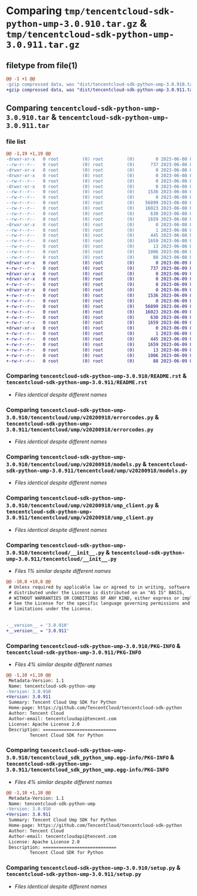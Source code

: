 # Comparing `tmp/tencentcloud-sdk-python-ump-3.0.910.tar.gz` & `tmp/tencentcloud-sdk-python-ump-3.0.911.tar.gz`

## filetype from file(1)

```diff
@@ -1 +1 @@
-gzip compressed data, was "dist/tencentcloud-sdk-python-ump-3.0.910.tar", last modified: Thu Jun  8 09:24:32 2023, max compression
+gzip compressed data, was "dist/tencentcloud-sdk-python-ump-3.0.911.tar", last modified: Fri Jun  9 02:31:03 2023, max compression
```

## Comparing `tencentcloud-sdk-python-ump-3.0.910.tar` & `tencentcloud-sdk-python-ump-3.0.911.tar`

### file list

```diff
@@ -1,19 +1,19 @@
-drwxr-xr-x   0 root         (0) root         (0)        0 2023-06-08 09:24:32.000000 tencentcloud-sdk-python-ump-3.0.910/
--rw-r--r--   0 root         (0) root         (0)      737 2023-06-08 09:24:32.000000 tencentcloud-sdk-python-ump-3.0.910/README.rst
-drwxr-xr-x   0 root         (0) root         (0)        0 2023-06-08 09:24:32.000000 tencentcloud-sdk-python-ump-3.0.910/tencentcloud/
-drwxr-xr-x   0 root         (0) root         (0)        0 2023-06-08 09:24:32.000000 tencentcloud-sdk-python-ump-3.0.910/tencentcloud/ump/
--rw-r--r--   0 root         (0) root         (0)        0 2023-06-08 09:24:32.000000 tencentcloud-sdk-python-ump-3.0.910/tencentcloud/ump/__init__.py
-drwxr-xr-x   0 root         (0) root         (0)        0 2023-06-08 09:24:32.000000 tencentcloud-sdk-python-ump-3.0.910/tencentcloud/ump/v20200918/
--rw-r--r--   0 root         (0) root         (0)     1536 2023-06-08 09:24:32.000000 tencentcloud-sdk-python-ump-3.0.910/tencentcloud/ump/v20200918/errorcodes.py
--rw-r--r--   0 root         (0) root         (0)        0 2023-06-08 09:24:32.000000 tencentcloud-sdk-python-ump-3.0.910/tencentcloud/ump/v20200918/__init__.py
--rw-r--r--   0 root         (0) root         (0)    56899 2023-06-08 09:24:32.000000 tencentcloud-sdk-python-ump-3.0.910/tencentcloud/ump/v20200918/models.py
--rw-r--r--   0 root         (0) root         (0)    16023 2023-06-08 09:24:32.000000 tencentcloud-sdk-python-ump-3.0.910/tencentcloud/ump/v20200918/ump_client.py
--rw-r--r--   0 root         (0) root         (0)      630 2023-06-08 09:24:32.000000 tencentcloud-sdk-python-ump-3.0.910/tencentcloud/__init__.py
--rw-r--r--   0 root         (0) root         (0)     1659 2023-06-08 09:24:32.000000 tencentcloud-sdk-python-ump-3.0.910/PKG-INFO
-drwxr-xr-x   0 root         (0) root         (0)        0 2023-06-08 09:24:32.000000 tencentcloud-sdk-python-ump-3.0.910/tencentcloud_sdk_python_ump.egg-info/
--rw-r--r--   0 root         (0) root         (0)        1 2023-06-08 09:24:32.000000 tencentcloud-sdk-python-ump-3.0.910/tencentcloud_sdk_python_ump.egg-info/dependency_links.txt
--rw-r--r--   0 root         (0) root         (0)      445 2023-06-08 09:24:32.000000 tencentcloud-sdk-python-ump-3.0.910/tencentcloud_sdk_python_ump.egg-info/SOURCES.txt
--rw-r--r--   0 root         (0) root         (0)     1659 2023-06-08 09:24:32.000000 tencentcloud-sdk-python-ump-3.0.910/tencentcloud_sdk_python_ump.egg-info/PKG-INFO
--rw-r--r--   0 root         (0) root         (0)       13 2023-06-08 09:24:32.000000 tencentcloud-sdk-python-ump-3.0.910/tencentcloud_sdk_python_ump.egg-info/top_level.txt
--rw-r--r--   0 root         (0) root         (0)     1006 2023-06-08 09:24:32.000000 tencentcloud-sdk-python-ump-3.0.910/setup.py
--rw-r--r--   0 root         (0) root         (0)       88 2023-06-08 09:24:32.000000 tencentcloud-sdk-python-ump-3.0.910/setup.cfg
+drwxr-xr-x   0 root         (0) root         (0)        0 2023-06-09 02:31:03.000000 tencentcloud-sdk-python-ump-3.0.911/
+-rw-r--r--   0 root         (0) root         (0)      737 2023-06-09 02:31:03.000000 tencentcloud-sdk-python-ump-3.0.911/README.rst
+drwxr-xr-x   0 root         (0) root         (0)        0 2023-06-09 02:31:03.000000 tencentcloud-sdk-python-ump-3.0.911/tencentcloud/
+drwxr-xr-x   0 root         (0) root         (0)        0 2023-06-09 02:31:03.000000 tencentcloud-sdk-python-ump-3.0.911/tencentcloud/ump/
+-rw-r--r--   0 root         (0) root         (0)        0 2023-06-09 02:31:03.000000 tencentcloud-sdk-python-ump-3.0.911/tencentcloud/ump/__init__.py
+drwxr-xr-x   0 root         (0) root         (0)        0 2023-06-09 02:31:03.000000 tencentcloud-sdk-python-ump-3.0.911/tencentcloud/ump/v20200918/
+-rw-r--r--   0 root         (0) root         (0)     1536 2023-06-09 02:31:03.000000 tencentcloud-sdk-python-ump-3.0.911/tencentcloud/ump/v20200918/errorcodes.py
+-rw-r--r--   0 root         (0) root         (0)        0 2023-06-09 02:31:03.000000 tencentcloud-sdk-python-ump-3.0.911/tencentcloud/ump/v20200918/__init__.py
+-rw-r--r--   0 root         (0) root         (0)    56899 2023-06-09 02:31:03.000000 tencentcloud-sdk-python-ump-3.0.911/tencentcloud/ump/v20200918/models.py
+-rw-r--r--   0 root         (0) root         (0)    16023 2023-06-09 02:31:03.000000 tencentcloud-sdk-python-ump-3.0.911/tencentcloud/ump/v20200918/ump_client.py
+-rw-r--r--   0 root         (0) root         (0)      630 2023-06-09 02:31:03.000000 tencentcloud-sdk-python-ump-3.0.911/tencentcloud/__init__.py
+-rw-r--r--   0 root         (0) root         (0)     1659 2023-06-09 02:31:03.000000 tencentcloud-sdk-python-ump-3.0.911/PKG-INFO
+drwxr-xr-x   0 root         (0) root         (0)        0 2023-06-09 02:31:03.000000 tencentcloud-sdk-python-ump-3.0.911/tencentcloud_sdk_python_ump.egg-info/
+-rw-r--r--   0 root         (0) root         (0)        1 2023-06-09 02:31:03.000000 tencentcloud-sdk-python-ump-3.0.911/tencentcloud_sdk_python_ump.egg-info/dependency_links.txt
+-rw-r--r--   0 root         (0) root         (0)      445 2023-06-09 02:31:03.000000 tencentcloud-sdk-python-ump-3.0.911/tencentcloud_sdk_python_ump.egg-info/SOURCES.txt
+-rw-r--r--   0 root         (0) root         (0)     1659 2023-06-09 02:31:03.000000 tencentcloud-sdk-python-ump-3.0.911/tencentcloud_sdk_python_ump.egg-info/PKG-INFO
+-rw-r--r--   0 root         (0) root         (0)       13 2023-06-09 02:31:03.000000 tencentcloud-sdk-python-ump-3.0.911/tencentcloud_sdk_python_ump.egg-info/top_level.txt
+-rw-r--r--   0 root         (0) root         (0)     1006 2023-06-09 02:31:03.000000 tencentcloud-sdk-python-ump-3.0.911/setup.py
+-rw-r--r--   0 root         (0) root         (0)       88 2023-06-09 02:31:03.000000 tencentcloud-sdk-python-ump-3.0.911/setup.cfg
```

### Comparing `tencentcloud-sdk-python-ump-3.0.910/README.rst` & `tencentcloud-sdk-python-ump-3.0.911/README.rst`

 * *Files identical despite different names*

### Comparing `tencentcloud-sdk-python-ump-3.0.910/tencentcloud/ump/v20200918/errorcodes.py` & `tencentcloud-sdk-python-ump-3.0.911/tencentcloud/ump/v20200918/errorcodes.py`

 * *Files identical despite different names*

### Comparing `tencentcloud-sdk-python-ump-3.0.910/tencentcloud/ump/v20200918/models.py` & `tencentcloud-sdk-python-ump-3.0.911/tencentcloud/ump/v20200918/models.py`

 * *Files identical despite different names*

### Comparing `tencentcloud-sdk-python-ump-3.0.910/tencentcloud/ump/v20200918/ump_client.py` & `tencentcloud-sdk-python-ump-3.0.911/tencentcloud/ump/v20200918/ump_client.py`

 * *Files identical despite different names*

### Comparing `tencentcloud-sdk-python-ump-3.0.910/tencentcloud/__init__.py` & `tencentcloud-sdk-python-ump-3.0.911/tencentcloud/__init__.py`

 * *Files 1% similar despite different names*

```diff
@@ -10,8 +10,8 @@
 # Unless required by applicable law or agreed to in writing, software
 # distributed under the License is distributed on an "AS IS" BASIS,
 # WITHOUT WARRANTIES OR CONDITIONS OF ANY KIND, either express or implied.
 # See the License for the specific language governing permissions and
 # limitations under the License.
 
 
-__version__ = '3.0.910'
+__version__ = '3.0.911'
```

### Comparing `tencentcloud-sdk-python-ump-3.0.910/PKG-INFO` & `tencentcloud-sdk-python-ump-3.0.911/PKG-INFO`

 * *Files 4% similar despite different names*

```diff
@@ -1,10 +1,10 @@
 Metadata-Version: 1.1
 Name: tencentcloud-sdk-python-ump
-Version: 3.0.910
+Version: 3.0.911
 Summary: Tencent Cloud Ump SDK for Python
 Home-page: https://github.com/TencentCloud/tencentcloud-sdk-python
 Author: Tencent Cloud
 Author-email: tencentcloudapi@tencent.com
 License: Apache License 2.0
 Description: ============================
         Tencent Cloud SDK for Python
```

### Comparing `tencentcloud-sdk-python-ump-3.0.910/tencentcloud_sdk_python_ump.egg-info/PKG-INFO` & `tencentcloud-sdk-python-ump-3.0.911/tencentcloud_sdk_python_ump.egg-info/PKG-INFO`

 * *Files 4% similar despite different names*

```diff
@@ -1,10 +1,10 @@
 Metadata-Version: 1.1
 Name: tencentcloud-sdk-python-ump
-Version: 3.0.910
+Version: 3.0.911
 Summary: Tencent Cloud Ump SDK for Python
 Home-page: https://github.com/TencentCloud/tencentcloud-sdk-python
 Author: Tencent Cloud
 Author-email: tencentcloudapi@tencent.com
 License: Apache License 2.0
 Description: ============================
         Tencent Cloud SDK for Python
```

### Comparing `tencentcloud-sdk-python-ump-3.0.910/setup.py` & `tencentcloud-sdk-python-ump-3.0.911/setup.py`

 * *Files identical despite different names*

